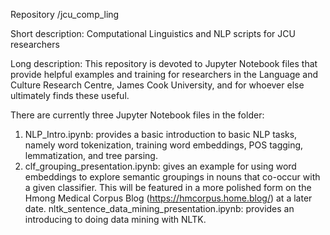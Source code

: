 Repository /jcu_comp_ling

Short description: Computational Linguistics and NLP scripts for JCU researchers

Long description:
This repository is devoted to Jupyter Notebook files that provide helpful examples and training for researchers in the Language and Culture Research Centre, James Cook University, and for whoever else ultimately finds these useful.

There are currently three Jupyter Notebook files in the folder:
1) NLP_Intro.ipynb: provides a basic introduction to basic NLP tasks, namely word tokenization, training word embeddings, POS tagging, lemmatization, and tree parsing.
2) clf_grouping_presentation.ipynb: gives an example for using word embeddings to explore semantic groupings in nouns that co-occur with a given classifier. This will be featured in a more polished form on the Hmong Medical Corpus Blog (https://hmcorpus.home.blog/) at a later date.
nltk_sentence_data_mining_presentation.ipynb: provides an introducing to doing data mining with NLTK.
